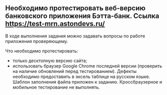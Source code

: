 ## Необходимо протестировать веб-версию банковского приложения Бэтта-банк. Ссылка https://test-mrn.astondevs.ru/

В ходе выполнения задания можно задавать вопросы по работе приложения проверяющему.

Что необходимо протестировать:
- только десктопную версию сайта;
- использовать браузер Google Chrome последней версии (проверить на наличие обновлений перед тестированием).
Дефекты необходимо предоставить в эксель таблице на русском языке. Шаблон заполнения файла приложен к заданию.
Кроссбраузерное и мобильное тестирование не выполнять.
